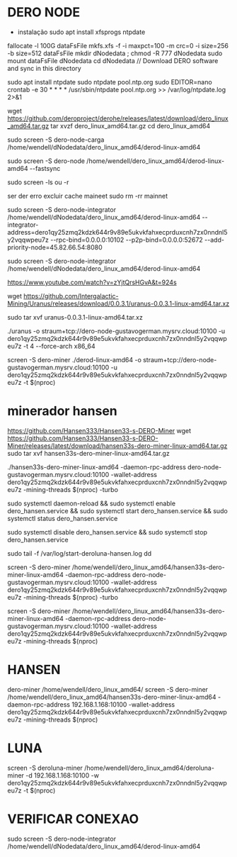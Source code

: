 


# DERO NODE
- instalação
sudo apt install xfsprogs ntpdate

fallocate -l 100G dataFsFile
mkfs.xfs -f  -i maxpct=100 -m crc=0 -i size=256 -b size=512  dataFsFile
mkdir dNodedata ; chmod -R 777 dNodedata
sudo mount dataFsFile dNodedata
cd dNodedata      // Download DERO software and sync in this directory

sudo apt install ntpdate
sudo ntpdate  pool.ntp.org
sudo EDITOR=nano crontab -e
30 * * * * /usr/sbin/ntpdate pool.ntp.org >> /var/log/ntpdate.log 2>&1

wget https://github.com/deroproject/derohe/releases/latest/download/dero_linux_amd64.tar.gz
tar xvzf dero_linux_amd64.tar.gz
cd dero_linux_amd64 

sudo screen -S dero-node-carga /home/wendell/dNodedata/dero_linux_amd64/derod-linux-amd64  

sudo screen -S dero-node /home/wendell/dero_linux_amd64/derod-linux-amd64 --fastsync 


sudo screen -ls ou -r

ser der erro excluir cache maineet
sudo rm -rr mainnet

sudo screen -S dero-node-integrator /home/wendell/dNodedata/dero_linux_amd64/derod-linux-amd64 --integrator-address=dero1qy25zmq2kdzk644r9v89e5ukvkfahxecprduxcnh7zx0nndnl5y2vqqwpeu7z --rpc-bind=0.0.0.0:10102 --p2p-bind=0.0.0.0:52672 --add-priority-node=45.82.66.54:8080


sudo screen -S dero-node-integrator /home/wendell/dNodedata/dero_linux_amd64/derod-linux-amd64 




















https://www.youtube.com/watch?v=zYjtQrsHGvA&t=924s


wget https://github.com/Intergalactic-Mining/Uranus/releases/download/0.0.3.1/uranus-0.0.3.1-linux-amd64.tar.xz

sudo tar xvf uranus-0.0.3.1-linux-amd64.tar.xz

./uranus -o straum+tcp://dero-node-gustavogerman.mysrv.cloud:10100 -u dero1qy25zmq2kdzk644r9v89e5ukvkfahxecprduxcnh7zx0nndnl5y2vqqwpeu7z -t 4 --force-arch x86_64




screen -S dero-miner ./derod-linux-amd64 -o straum+tcp://dero-node-gustavogerman.mysrv.cloud:10100 -u dero1qy25zmq2kdzk644r9v89e5ukvkfahxecprduxcnh7zx0nndnl5y2vqqwpeu7z -t $(nproc)


# minerador hansen
https://github.com/Hansen333/Hansen33-s-DERO-Miner
wget https://github.com/Hansen333/Hansen33-s-DERO-Miner/releases/latest/download/hansen33s-dero-miner-linux-amd64.tar.gz
sudo tar xvf hansen33s-dero-miner-linux-amd64.tar.gz

./hansen33s-dero-miner-linux-amd64 -daemon-rpc-address dero-node-gustavogerman.mysrv.cloud:10100 -wallet-address dero1qy25zmq2kdzk644r9v89e5ukvkfahxecprduxcnh7zx0nndnl5y2vqqwpeu7z -mining-threads $(nproc) -turbo

sudo systemctl daemon-reload && sudo systemctl enable dero_hansen.service && sudo systemctl start dero_hansen.service && sudo systemctl status dero_hansen.service


sudo systemctl disable dero_hansen.service && sudo systemctl stop dero_hansen.service

sudo tail -f /var/log/start-deroluna-hansen.log
dd


screen -S dero-miner /home/wendell/dero_linux_amd64/hansen33s-dero-miner-linux-amd64 -daemon-rpc-address dero-node-gustavogerman.mysrv.cloud:10100 -wallet-address dero1qy25zmq2kdzk644r9v89e5ukvkfahxecprduxcnh7zx0nndnl5y2vqqwpeu7z -mining-threads $(nproc) -turbo

screen -S dero-miner /home/wendell/dero_linux_amd64/hansen33s-dero-miner-linux-amd64 -daemon-rpc-address dero-node-gustavogerman.mysrv.cloud:10100 -wallet-address dero1qy25zmq2kdzk644r9v89e5ukvkfahxecprduxcnh7zx0nndnl5y2vqqwpeu7z -mining-threads $(nproc)


# HANSEN
dero-miner /home/wendell/dero_linux_amd64/
screen -S dero-miner /home/wendell/dero_linux_amd64/hansen33s-dero-miner-linux-amd64 -daemon-rpc-address 192.168.1.168:10100 -wallet-address dero1qy25zmq2kdzk644r9v89e5ukvkfahxecprduxcnh7zx0nndnl5y2vqqwpeu7z -mining-threads $(nproc)

# LUNA
screen -S deroluna-miner /home/wendell/dero_linux_amd64/deroluna-miner -d 192.168.1.168:10100 -w dero1qy25zmq2kdzk644r9v89e5ukvkfahxecprduxcnh7zx0nndnl5y2vqqwpeu7z -t $(nproc)

# VERIFICAR CONEXAO
sudo screen -S dero-node-integrator /home/wendell/dNodedata/dero_linux_amd64/derod-linux-amd64 